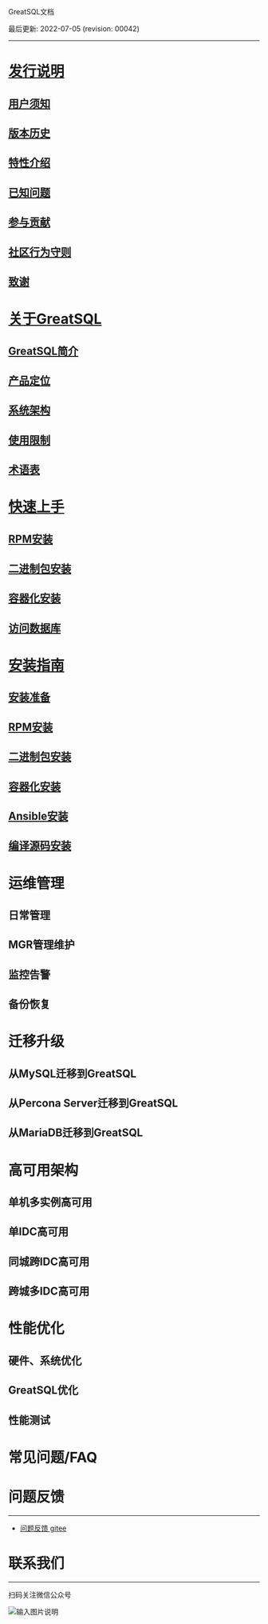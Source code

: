 GreatSQL文档

最后更新: 2022-07-05 (revision: 00042)

---
# [发行说明](./1-docs-intro/1-docs-intro.md)
## [用户须知](./1-docs-intro/1-1-notes-to-users.md)
## [版本历史](./1-docs-intro/1-2-release-history.md)
## [特性介绍](./1-docs-intro/1-3-greatsql-features.md)
## [已知问题](./1-docs-intro/1-4-issues-known.md)
## [参与贡献](./1-docs-intro/1-5-contribute-to-greatsql.md)
## [社区行为守则](./1-docs-intro/1-6-community-rules.md)
## [致谢](./1-docs-intro/1-7-thanks.md)

# [关于GreatSQL](./2-about-greatsql/2-about-greatsql.md)
## [GreatSQL简介](./2-about-greatsql/2-1-greatsql-brief-intro.md)
## [产品定位](./2-about-greatsql/2-2-greatsql-product-positioning.md)
## [系统架构](./2-about-greatsql/2-3-greatsql-arch.md)
## [使用限制](./2-about-greatsql/2-4-greatsql-limitations.md)
## [术语表](./2-about-greatsql/2-5-greatsql-glossary.md)

# [快速上手](./3-quick-start/3-quick-start.md)
## [RPM安装](./3-quick-start/3-1-quick-start-with-rpm.md)
## [二进制包安装](./3-quick-start/3-2-quick-start-with-tarball.md)
## [容器化安装](./3-quick-start/3-3-quick-start-with-docker.md)
## [访问数据库](./3-quick-start/3-4-quick-start-dbrw.md)

# [安装指南](./4-install-guide/4-install-guide.md)
## [安装准备](./4-install-guild/4-1-install-prepare.md)
## [RPM安装](./4-install-guild/4-2-install-with-rpm.md)
## [二进制包安装](./4-install-guild/4-3-install-with-tarball.md)
## [容器化安装](./4-install-guild/4-4-install-with-docker.md)
## [Ansible安装](./4-install-guild/4-5-install-with-ansible.md)
## [编译源码安装](./4-install-guild/4-6-install-with-source-code.md)

# 运维管理
## 日常管理
## MGR管理维护
## 监控告警
## 备份恢复

# 迁移升级
## 从MySQL迁移到GreatSQL
## 从Percona Server迁移到GreatSQL
## 从MariaDB迁移到GreatSQL

# 高可用架构
## 单机多实例高可用
## 单IDC高可用
## 同城跨IDC高可用
## 跨城多IDC高可用

# 性能优化
## 硬件、系统优化
## GreatSQL优化
## 性能测试

# 常见问题/FAQ

# 问题反馈
---
- [问题反馈 gitee](https://gitee.com/GreatSQL/GreatSQL-Doc/issues)


# 联系我们
---

扫码关注微信公众号

![输入图片说明](https://images.gitee.com/uploads/images/2021/0802/141935_2ea2c196_8779455.jpeg "greatsql社区-wx-qrcode-0.5m.jpg")

